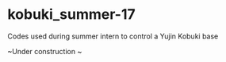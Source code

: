 # kobuki_summer-17
Codes used during summer intern to control a Yujin Kobuki base

~Under construction ~
